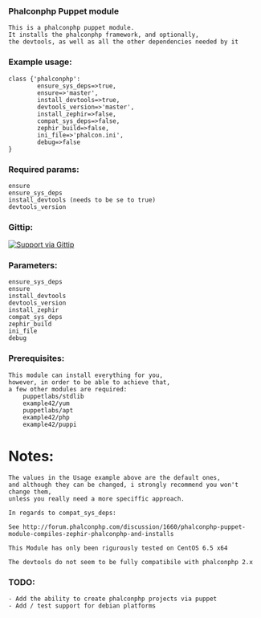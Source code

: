 ### Phalconphp Puppet module ###

    This is a phalconphp puppet module. 
    It installs the phalconphp framework, and optionally,       
    the devtools, as well as all the other dependencies needed by it 

### Example usage: ###
    
    class {'phalconphp':
            ensure_sys_deps=>true,
            ensure=>'master', 
            install_devtools=>true,
            devtools_version=>'master',
            install_zephir=>false,
            compat_sys_deps=>false,
            zephir_build=>false,
            ini_file=>'phalcon.ini',
            debug=>false
    }
### Required params: ###
    ensure
    ensure_sys_deps
    install_devtools (needs to be se to true)
    devtools_version
    
### Gittip: ###

[![Support via Gittip](https://rawgithub.com/twolfson/gittip-badge/0.2.0/dist/gittip.png)](https://www.gittip.com/pennycoders/)


### Parameters: ###

    ensure_sys_deps
    ensure 
    install_devtools
    devtools_version
    install_zephir
    compat_sys_deps
    zephir_build
    ini_file
    debug

### Prerequisites: ###

    This module can install everything for you, 
    however, in order to be able to achieve that,
    a few other modules are required:
        puppetlabs/stdlib
        example42/yum 
        puppetlabs/apt
        example42/php 
        example42/puppi 

# Notes: 
    
    The values in the Usage example above are the default ones,
    and although they can be changed, i strongly recommend you won't change them,
    unless you really need a more speciffic approach.
    
    In regards to compat_sys_deps:
    
    See http://forum.phalconphp.com/discussion/1660/phalconphp-puppet-module-compiles-zephir-phalconphp-and-installs
    
    This Module has only been rigurously tested on CentOS 6.5 x64
    
    The devtools do not seem to be fully compatibile with phalconphp 2.x
    

### TODO: 
    
    - Add the ability to create phalconphp projects via puppet
    - Add / test support for debian platforms
    